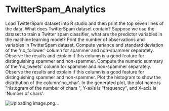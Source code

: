 # TwitterSpam_Analytics

Load TwitterSpam dataset into R studio and then print the top seven lines of the data.
What does TwitterSpam dataset contain? Suppose we use the dataset to train a Twitter spam classifier, what are the predictor variables in the machine learning model? 
Print the number of observations and variables in TwitterSpam dataset.
Compute variance and standard deviation of the 'no_follower' column for spammer and non-spammer separately. Observe the results and explain if this column is a good feature for distinguishing spammer and non-spammer.
Compute the numeric summary of the 'no_tweets' column for spammer and non-spammer separately. Observe the results and explain if this column is a good feature for distinguishing spammer and non-spammer. 
Plot the histogram to show the distribution of the column:'no_char'. In the generated plot, the plot name is "histogram of the number of chars ", Y-axis is "frequency", and X-axis is 'Number of chars'.


![Uploading image.png…]()
